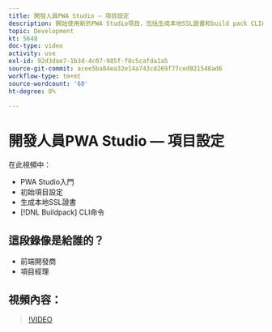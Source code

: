 ```yaml
---
title: 開發人員PWA Studio — 項目設定
description: 開始使用新的PWA Studio項目，包括生成本地SSL證書和build pack CLI命令。
topic: Development
kt: 5648
doc-type: video
activity: use
exl-id: 92d3dae7-1b3d-4c07-985f-f0c5cafda1a5
source-git-commit: acee5ba84ea32e14a743cd269f77ced821548ad6
workflow-type: tm+mt
source-wordcount: '60'
ht-degree: 0%

---
```


# 開發人員PWA Studio — 項目設定

在此視頻中：

- PWA Studio入門
- 初始項目設定
- 生成本地SSL證書
- [!DNL Buildpack] CLI命令

## 這段錄像是給誰的？

- 前端開發商
- 項目經理

## 視頻內容：

>[!VIDEO](https://video.tv.adobe.com/v/35719?quality=12&learn=on)
